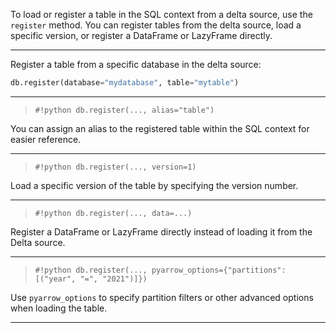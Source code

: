 To load or register a table in the SQL context from a delta source, use the `register` method. You can register tables from the delta source, load a specific version, or register a DataFrame or LazyFrame directly.

---

Register a table from a specific database in the delta source:

```python 
db.register(database="mydatabase", table="mytable")
```

---

> `#!python db.register(..., alias="table")`

You can assign an alias to the registered table within the SQL context for easier reference.

---

> `#!python db.register(..., version=1)`

Load a specific version of the table by specifying the version number.

---

> `#!python db.register(..., data=...)`

Register a DataFrame or LazyFrame directly instead of loading it from the Delta source.

---

> `#!python db.register(..., pyarrow_options={"partitions": [("year", "=", "2021")]})`

Use `pyarrow_options` to specify partition filters or other advanced options when loading the table.

---

